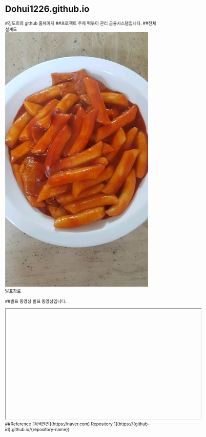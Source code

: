 # Dohui1226.github.io

#김도희의 github 홈페이지
##프로젝트 주제
떡볶이 관리 금융시스템입니다.
##전체 설계도
<img src="number1.jpg"/><br>
[발표자료](/number2.pdf)<br>

##발표 동영상
발표 동영상입니다.
<iframe id="ytplayer" type="text/html" width="640" height="360" src=""></iframe>
##Reference
[검색엔진](https://naver.com)
Repository 1](https://{github-id}.github.io/{repository-name}) ​
 
